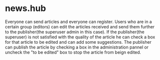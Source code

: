 # news.hub

Everyone can send articles and everyone can register.
Users who are in a certain group (editors) can edit the articles received and send them further to the publisher(the superuser admin in this case).
If the publisher(the superuser) is not satisfied with the quality of the article he can check a box for that article to be edited and can add some suggestions.
The publisher can publish the article by checking a box in the administration pannel or uncheck the "to be edited" box to stop the article from beign edited.
